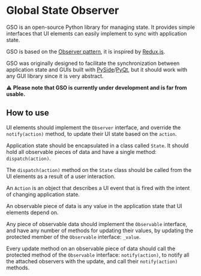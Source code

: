 # Global State Observer

GSO is an open-source Python library for managing state. It provides simple interfaces that UI elements can easily
implement to sync with application state.

GSO is based on the [Observer pattern](https://refactoring.guru/design-patterns/observer), it is inspired
by [Redux.js](https://redux.js.org/).

GSO was originally designed to facilitate the synchronization between application state and GUIs built
with [PySide](https://en.wikipedia.org/wiki/PySide)/[PyQt](https://en.wikipedia.org/wiki/PyQt), but it should work with
any GUI library since it is very abstract.

⚠ **Please note that GSO is currently under development and is far from usable.**

## How to use

UI elements should implement the `Observer` interface, and override the `notify(action)` method, to update their UI state based on the `action`.

Application state should be encapsulated in a class called `State`. 
It should hold all observable pieces of data and have a single
method: `dispatch(action)`.

The `dispatch(action)` method on the `State` class should be called from the UI elements as a result of a user interaction.

An `Action` is an object that describes a UI event that is fired with the intent of changing application state.

An observable piece of data is any value in the application state that UI elements depend on.

Any piece of observable data should implement the `Observable` interface, and have any number of methods for updating
their values, by updating the protected member of the `Observable`
interface: `_value`.

Every update method on an observable piece of data should call the protected method of the `Observable`
interface: `notify(action)`, to notify all the attached observers with the update, and call their `notify(action)` methods.